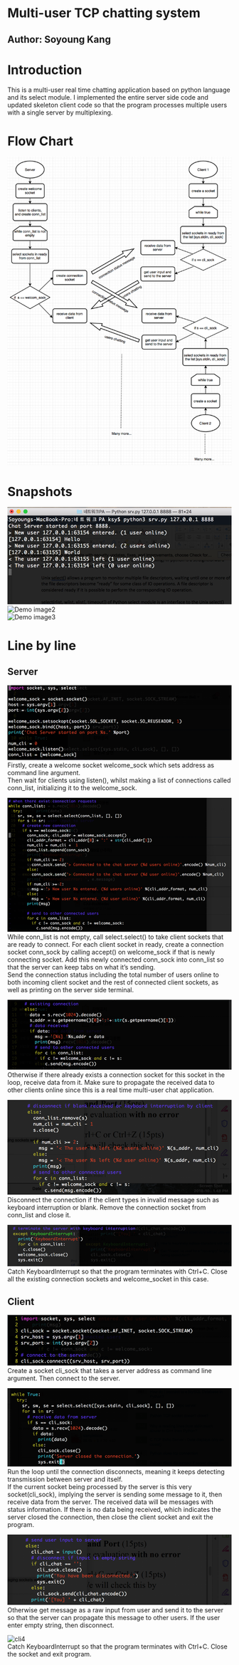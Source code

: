 # Multi-user TCP chatting system
## Author: Soyoung Kang  

# Introduction
This is a multi-user real time chatting application based on python language and its select module. I implemented the entire server side code and updated skeleton client code so that the program processes multiple users with a single server by multiplexing.  

# Flow Chart
![Image of FlowChart](img/flowchart.png)  


# Snapshots
![Demo image1](img/Picture1.png)  
![Demo image2](Picture2.png)  
![Demo image3](Picture3.png)  

# Line by line
## Server
![srv1](img/code1.png)  
Firstly, create a welcome socket welcome_sock which sets address as command line argument.  
Then wait for clients using listen(), whilst making a list of connections called conn_list, initializing it to the welcome_sock.  

![srv2](img/code2.png)  
While conn_list is not empty, call select.select() to take client sockets that are ready to connect. For each client socket in ready, create a connection socket conn_sock by calling accept() on welcome_sock if that is newly connecting socket. Add this newly connected conn_sock into conn_list so that the server can keep tabs on what it’s sending.  
Send the connection status including the total number of users online to both incoming client socket and the rest of connected client sockets, as well as printing on the server side terminal.  

![srv3](img/code3.png)  
Otherwise if there already exists a connection socket for this socket in the loop, receive data from it. Make sure to propagate the received data to other clients online since this is a real time multi-user chat application.  

![srv4](img/code4.png)  
Disconnect the connection if the client types in invalid message such as keyboard interruption or blank. Remove the connection socket from conn_list and close it.  

![srv5](img/code5.png)  
Catch KeyboardInterrupt so that the program terminates with Ctrl+C. Close all the existing connection sockets and welcome_socket in this case.  

## Client
![cli1](img/cli1.png)  
Create a socket cli_sock that takes a server address as command line argument. Then connect to the server.  

![cli2](img/cli2.png)  
Run the loop until the connection disconnects, meaning it keeps detecting transmission between server and itself.  
If the current socket being processed by the server is this very socket(cli_sock), implying the server is sending some message to it, then receive data from the server. The received data will be messages with status information. If there is no data being received, which indicates the server closed the connection, then close the client socket and exit the program.  

![cli3](img/cli3.png)  
Otherwise get message as a raw input from user and send it to the server so that the server can propagate this message to other users. If the user enter empty string, then disconnect.  

![cli4](img/cli4.png)  
Catch KeyboardInterrupt so that the program terminates with Ctrl+C. Close the socket and exit program.

